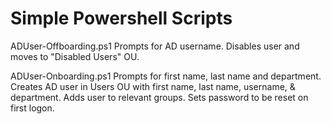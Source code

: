 # Simple Powershell Scripts

ADUser-Offboarding.ps1
Prompts for AD username. 
Disables user and moves to "Disabled Users" OU.


ADUser-Onboarding.ps1
Prompts for first name, last name and department. 
Creates AD user in Users OU with first name, last name, username, & department. Adds user to relevant groups. Sets password to be reset on first logon.
